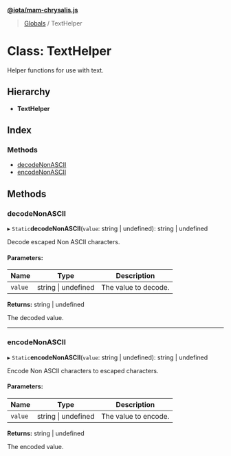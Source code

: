 **[@iota/mam-chrysalis.js](../README.md)**

> [Globals](../README.md) / TextHelper

# Class: TextHelper

Helper functions for use with text.

## Hierarchy

* **TextHelper**

## Index

### Methods

* [decodeNonASCII](texthelper.md#decodenonascii)
* [encodeNonASCII](texthelper.md#encodenonascii)

## Methods

### decodeNonASCII

▸ `Static`**decodeNonASCII**(`value`: string \| undefined): string \| undefined

Decode escaped Non ASCII characters.

#### Parameters:

Name | Type | Description |
------ | ------ | ------ |
`value` | string \| undefined | The value to decode. |

**Returns:** string \| undefined

The decoded value.

___

### encodeNonASCII

▸ `Static`**encodeNonASCII**(`value`: string \| undefined): string \| undefined

Encode Non ASCII characters to escaped characters.

#### Parameters:

Name | Type | Description |
------ | ------ | ------ |
`value` | string \| undefined | The value to encode. |

**Returns:** string \| undefined

The encoded value.
